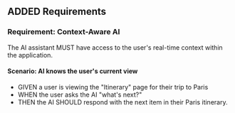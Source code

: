 ## ADDED Requirements

### Requirement: Context-Aware AI
The AI assistant MUST have access to the user's real-time context within the application.

#### Scenario: AI knows the user's current view
- GIVEN a user is viewing the "Itinerary" page for their trip to Paris
- WHEN the user asks the AI "what's next?"
- THEN the AI SHOULD respond with the next item in their Paris itinerary.
